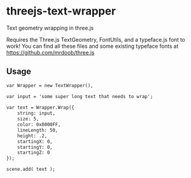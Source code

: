 # threejs-text-wrapper
Text geometry wrapping in three.js

Requires the Three.js TextGeometry, FontUtils, and a typeface.js font to work! You can find all these files and some existing typeface fonts at https://github.com/mrdoob/three.js

## Usage

```html
var Wrapper = new TextWrapper(),

var input = 'some super long text that needs to wrap';
		
var text = Wrapper.Wrap({ 
	string: input, 
	size: 5, 
	color: 0x0000FF, 
	lineLength: 50, 
	height: .2, 
	startingX: 0, 
	startingY: 0, 
	startingZ: 0 
});

scene.add( text );
```
